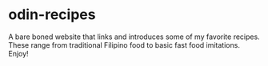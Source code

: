 # odin-recipes
A bare boned website that links and introduces some of my favorite recipes. These range from traditional Filipino food to basic fast food imitations. Enjoy!